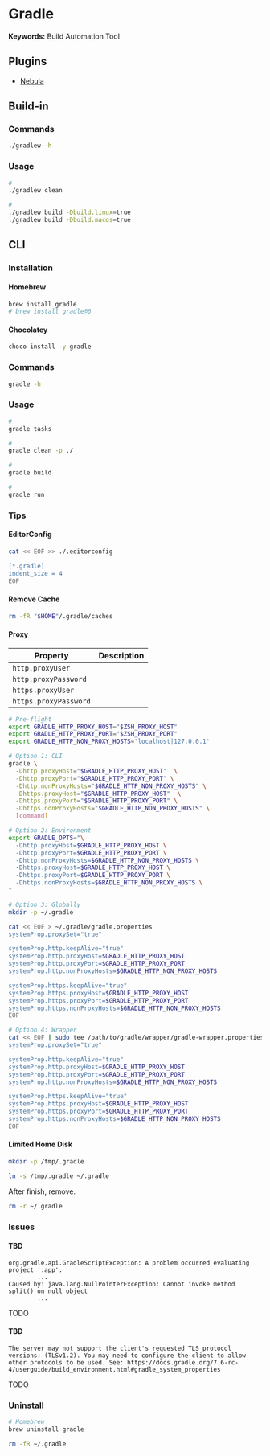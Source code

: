 # Gradle

**Keywords:** Build Automation Tool

## Plugins

- [Nebula](https://nebula-plugins.github.io/)

## Build-in

### Commands

```sh
./gradlew -h
```

### Usage

```sh
#
./gradlew clean

#
./gradlew build -Dbuild.linux=true
./gradlew build -Dbuild.macos=true
```

<!--
./gradlew checkstyleMain checkstyleTest
-->

## CLI

### Installation

#### Homebrew

```sh
brew install gradle
# brew install gradle@6
```

#### Chocolatey

```sh
choco install -y gradle
```

### Commands

```sh
gradle -h
```

### Usage

```sh
#
gradle tasks

#
gradle clean -p ./

#
gradle build

#
gradle run
```

### Tips

#### EditorConfig

```sh
cat << EOF >> ./.editorconfig

[*.gradle]
indent_size = 4
EOF
```

#### Remove Cache

```sh
rm -fR "$HOME"/.gradle/caches
```

#### Proxy

| Property              | Description |
| --------------------- | ----------- |
| `http.proxyUser`      |             |
| `http.proxyPassword`  |             |
| `https.proxyUser`     |             |
| `https.proxyPassword` |             |

```sh
# Pre-flight
export GRADLE_HTTP_PROXY_HOST="$ZSH_PROXY_HOST"
export GRADLE_HTTP_PROXY_PORT="$ZSH_PROXY_PORT"
export GRADLE_HTTP_NON_PROXY_HOSTS='localhost|127.0.0.1'

# Option 1: CLI
gradle \
  -Dhttp.proxyHost="$GRADLE_HTTP_PROXY_HOST"  \
  -Dhttp.proxyPort="$GRADLE_HTTP_PROXY_PORT" \
  -Dhttp.nonProxyHosts="$GRADLE_HTTP_NON_PROXY_HOSTS" \
  -Dhttps.proxyHost="$GRADLE_HTTP_PROXY_HOST"  \
  -Dhttps.proxyPort="$GRADLE_HTTP_PROXY_PORT" \
  -Dhttps.nonProxyHosts="$GRADLE_HTTP_NON_PROXY_HOSTS" \
  [command]

# Option 2: Environment
export GRADLE_OPTS="\
  -Dhttp.proxyHost=$GRADLE_HTTP_PROXY_HOST \
  -Dhttp.proxyPort=$GRADLE_HTTP_PROXY_PORT \
  -Dhttp.nonProxyHosts=$GRADLE_HTTP_NON_PROXY_HOSTS \
  -Dhttps.proxyHost=$GRADLE_HTTP_PROXY_HOST \
  -Dhttps.proxyPort=$GRADLE_HTTP_PROXY_PORT \
  -Dhttps.nonProxyHosts=$GRADLE_HTTP_NON_PROXY_HOSTS \
"

# Option 3: Globally
mkdir -p ~/.gradle

cat << EOF > ~/.gradle/gradle.properties
systemProp.proxySet="true"

systemProp.http.keepAlive="true"
systemProp.http.proxyHost=$GRADLE_HTTP_PROXY_HOST
systemProp.http.proxyPort=$GRADLE_HTTP_PROXY_PORT
systemProp.http.nonProxyHosts=$GRADLE_HTTP_NON_PROXY_HOSTS

systemProp.https.keepAlive="true"
systemProp.https.proxyHost=$GRADLE_HTTP_PROXY_HOST
systemProp.https.proxyPort=$GRADLE_HTTP_PROXY_PORT
systemProp.https.nonProxyHosts=$GRADLE_HTTP_NON_PROXY_HOSTS
EOF

# Option 4: Wrapper
cat << EOF | sudo tee /path/to/gradle/wrapper/gradle-wrapper.properties
systemProp.proxySet="true"

systemProp.http.keepAlive="true"
systemProp.http.proxyHost=$GRADLE_HTTP_PROXY_HOST
systemProp.http.proxyPort=$GRADLE_HTTP_PROXY_PORT
systemProp.http.nonProxyHosts=$GRADLE_HTTP_NON_PROXY_HOSTS

systemProp.https.keepAlive="true"
systemProp.https.proxyHost=$GRADLE_HTTP_PROXY_HOST
systemProp.https.proxyPort=$GRADLE_HTTP_PROXY_PORT
systemProp.https.nonProxyHosts=$GRADLE_HTTP_NON_PROXY_HOSTS
EOF
```

#### Limited Home Disk

```sh
mkdir -p /tmp/.gradle
```

```sh
ln -s /tmp/.gradle ~/.gradle
```

After finish, remove.

```sh
rm -r ~/.gradle
```

### Issues

#### TBD

```log
org.gradle.api.GradleScriptException: A problem occurred evaluating project ':app'.
        ...
Caused by: java.lang.NullPointerException: Cannot invoke method split() on null object
        ...
```

TODO

#### TBD

```log
The server may not support the client's requested TLS protocol versions: (TLSv1.2). You may need to configure the client to allow other protocols to be used. See: https://docs.gradle.org/7.6-rc-4/userguide/build_environment.html#gradle_system_properties
```

TODO

### Uninstall

```sh
# Homebrew
brew uninstall gradle

rm -fR ~/.gradle
```
